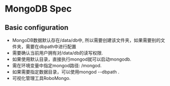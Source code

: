 # MongoDB Spec
## Basic configuration
* MongoDB数据默认存在/data/db中, 所以需要创建该文件夹，如果需要别的文件夹，需要在dbpath中进行配置
* 需要确认当前用户拥有对/data/db的读写权限.
* 如果使用默认目录，直接执行mongod就可以启动mongodb.
* 需在环境变量中指定mongod路径: <path to binary>/mongod.
* 如果需要指定数据目录，可以使用mongod --dbpath <path to data directory>.
* 可视化管理工具RoboMongo.